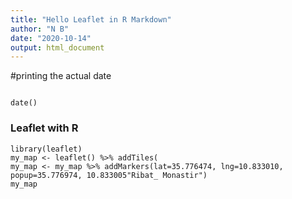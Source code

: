 ```yaml
---
title: "Hello Leaflet in R Markdown"
author: "N B"
date: "2020-10-14"
output: html_document
---
```


#printing the actual date 
```{r}

date()

```

### Leaflet with R

```{r}
library(leaflet)
my_map <- leaflet() %>% addTiles(
my_map <- my_map %>% addMarkers(lat=35.776474, lng=10.833010, popup=35.776974, 10.833005"Ribat_ Monastir")
my_map

```


